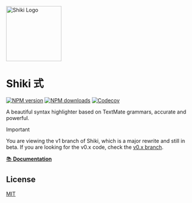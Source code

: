 <img src="https://raw.githubusercontent.com/shikijs/shiki/main/docs/public/logo.svg" width="150" alt="Shiki Logo" />

# Shiki 式

[![NPM version](https://img.shields.io/npm/v/shiki?color=32A9C3&labelColor=1B3C4A&label=npm)](https://www.npmjs.com/package/shiki)
[![NPM downloads](https://img.shields.io/npm/dm/shiki?color=32A9C3&labelColor=1B3C4A&label=downloads)](https://www.npmjs.com/package/shiki)
[![Codecov](https://img.shields.io/codecov/c/github/shikijs/shiki?token=B85J0E2I7I&style=flat&labelColor=1B3C4A&color=32A9C3&precision=1)](https://app.codecov.io/gh/shikijs/shiki)

A beautiful syntax highlighter based on TextMate grammars, accurate and powerful.

> [!IMPORTANT]
> You are viewing the v1 branch of Shiki, which is a major rewrite and still in beta. If you are looking for the v0.x code, check the [v0.x branch](https://github.com/shikijs/shiki/tree/v0).

[📚 **Documentation**](https://shiki.netlify.app)

## License

[MIT](./LICENSE)
